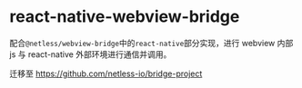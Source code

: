 # react-native-webview-bridge

配合`@netless/webview-bridge`中的`react-native`部分实现，进行 webview 内部 js 与 react-native 外部环境进行通信并调用。

迁移至 https://github.com/netless-io/bridge-project
